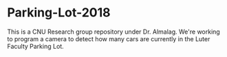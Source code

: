 # Parking-Lot-2018
This is a CNU Research group repository under Dr. Almalag. We're working to program a camera to detect how many cars are currently in the Luter Faculty Parking Lot.
